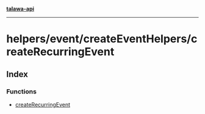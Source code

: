 [**talawa-api**](../../../../README.md)

***

# helpers/event/createEventHelpers/createRecurringEvent

## Index

### Functions

- [createRecurringEvent](functions/createRecurringEvent.md)

